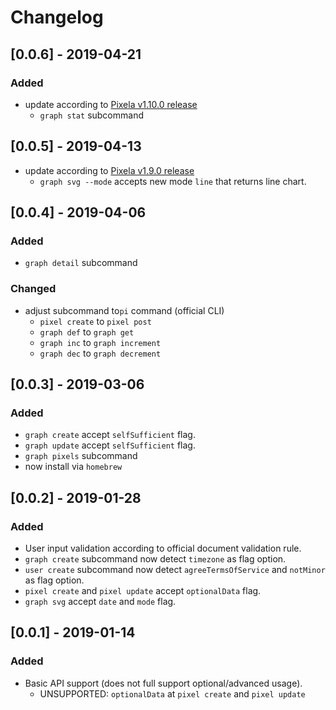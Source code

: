 # Changelog

## [0.0.6] - 2019-04-21

### Added

* update according to [Pixela v1.10.0 release](https://github.com/a-know/Pixela/releases/tag/v1.10.0)
    * `graph stat` subcommand

## [0.0.5] - 2019-04-13

* update according to [Pixela v1.9.0 release](https://github.com/a-know/Pixela/releases/tag/v1.9.0)
    * `graph svg --mode` accepts new mode `line` that returns line chart. 

## [0.0.4] - 2019-04-06

### Added

* `graph detail` subcommand

### Changed

* adjust subcommand to`pi` command (official CLI)
    * `pixel create` to `pixel post`
    * `graph def` to `graph get`
    * `graph inc` to `graph increment`
    * `graph dec` to `graph decrement`


## [0.0.3] - 2019-03-06

### Added

* `graph create` accept `selfSufficient` flag.
* `graph update` accept `selfSufficient` flag.
* `graph pixels` subcommand
*  now install via `homebrew` 


## [0.0.2] - 2019-01-28

### Added

* User input validation according to official document validation rule.
* `graph create` subcommand now detect `timezone` as flag option.
* `user create` subcommand now detect `agreeTermsOfService` and `notMinor` as flag option.
* `pixel create` and `pixel update` accept `optionalData` flag.
* `graph svg` accept `date` and `mode` flag.


## [0.0.1] - 2019-01-14

### Added

* Basic API support (does not full support optional/advanced usage).
    * UNSUPPORTED: `optionalData` at `pixel create` and `pixel update`